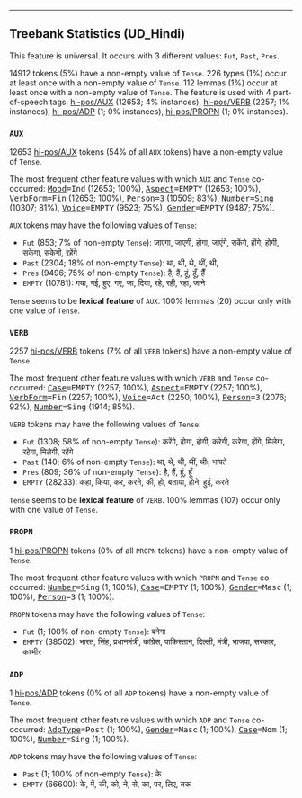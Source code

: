 

--------------------------------------------------------------------------------

## Treebank Statistics (UD_Hindi)

This feature is universal.
It occurs with 3 different values: `Fut`, `Past`, `Pres`.

14912 tokens (5%) have a non-empty value of `Tense`.
226 types (1%) occur at least once with a non-empty value of `Tense`.
112 lemmas (1%) occur at least once with a non-empty value of `Tense`.
The feature is used with 4 part-of-speech tags: [hi-pos/AUX]() (12653; 4% instances), [hi-pos/VERB]() (2257; 1% instances), [hi-pos/ADP]() (1; 0% instances), [hi-pos/PROPN]() (1; 0% instances).

### `AUX`

12653 [hi-pos/AUX]() tokens (54% of all `AUX` tokens) have a non-empty value of `Tense`.

The most frequent other feature values with which `AUX` and `Tense` co-occurred: <tt><a href="Mood.html">Mood</a>=Ind</tt> (12653; 100%), <tt><a href="Aspect.html">Aspect</a>=EMPTY</tt> (12653; 100%), <tt><a href="VerbForm.html">VerbForm</a>=Fin</tt> (12653; 100%), <tt><a href="Person.html">Person</a>=3</tt> (10509; 83%), <tt><a href="Number.html">Number</a>=Sing</tt> (10307; 81%), <tt><a href="Voice.html">Voice</a>=EMPTY</tt> (9523; 75%), <tt><a href="Gender.html">Gender</a>=EMPTY</tt> (9487; 75%).

`AUX` tokens may have the following values of `Tense`:

* `Fut` (853; 7% of non-empty `Tense`): जाएगा, जाएगी, होगा, जाएंगे, सकेंगे, होंगे, होगी, सकेगा, सकेगी, रहेंगे
* `Past` (2304; 18% of non-empty `Tense`): था, थी, थे, थीं, थी,
* `Pres` (9496; 75% of non-empty `Tense`): है, हैं, हूं, हूँ, हैँ
* `EMPTY` (10781): गया, गई, हुए, गए, जा, दिया, रहे, रही, रहा, जाने

`Tense` seems to be **lexical feature** of `AUX`. 100% lemmas (20) occur only with one value of `Tense`.

### `VERB`

2257 [hi-pos/VERB]() tokens (7% of all `VERB` tokens) have a non-empty value of `Tense`.

The most frequent other feature values with which `VERB` and `Tense` co-occurred: <tt><a href="Case.html">Case</a>=EMPTY</tt> (2257; 100%), <tt><a href="Aspect.html">Aspect</a>=EMPTY</tt> (2257; 100%), <tt><a href="VerbForm.html">VerbForm</a>=Fin</tt> (2257; 100%), <tt><a href="Voice.html">Voice</a>=Act</tt> (2250; 100%), <tt><a href="Person.html">Person</a>=3</tt> (2076; 92%), <tt><a href="Number.html">Number</a>=Sing</tt> (1914; 85%).

`VERB` tokens may have the following values of `Tense`:

* `Fut` (1308; 58% of non-empty `Tense`): करेंगे, होगा, होगी, करेगी, करेगा, होंगे, मिलेगा, रहेगा, मिलेगी, रहेंगे
* `Past` (140; 6% of non-empty `Tense`): था, थे, थी, थीं, थीः, भांपते
* `Pres` (809; 36% of non-empty `Tense`): है, हैं, हूं, हूँ
* `EMPTY` (28233): कहा, किया, कर, करने, की, हो, बताया, होने, हुई, करते

`Tense` seems to be **lexical feature** of `VERB`. 100% lemmas (107) occur only with one value of `Tense`.

### `PROPN`

1 [hi-pos/PROPN]() tokens (0% of all `PROPN` tokens) have a non-empty value of `Tense`.

The most frequent other feature values with which `PROPN` and `Tense` co-occurred: <tt><a href="Number.html">Number</a>=Sing</tt> (1; 100%), <tt><a href="Case.html">Case</a>=EMPTY</tt> (1; 100%), <tt><a href="Gender.html">Gender</a>=Masc</tt> (1; 100%), <tt><a href="Person.html">Person</a>=3</tt> (1; 100%).

`PROPN` tokens may have the following values of `Tense`:

* `Fut` (1; 100% of non-empty `Tense`): बनेगा
* `EMPTY` (38502): भारत, सिंह, प्रधानमंत्री, कांग्रेस, पाकिस्तान, दिल्ली, मंत्री, भाजपा, सरकार, कश्मीर

### `ADP`

1 [hi-pos/ADP]() tokens (0% of all `ADP` tokens) have a non-empty value of `Tense`.

The most frequent other feature values with which `ADP` and `Tense` co-occurred: <tt><a href="AdpType.html">AdpType</a>=Post</tt> (1; 100%), <tt><a href="Gender.html">Gender</a>=Masc</tt> (1; 100%), <tt><a href="Case.html">Case</a>=Nom</tt> (1; 100%), <tt><a href="Number.html">Number</a>=Sing</tt> (1; 100%).

`ADP` tokens may have the following values of `Tense`:

* `Past` (1; 100% of non-empty `Tense`): के
* `EMPTY` (66600): के, में, की, को, ने, से, का, पर, लिए, तक

